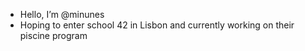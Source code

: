 - Hello, I’m @minunes
- Hoping to enter school 42 in Lisbon and currently working on their piscine program
